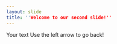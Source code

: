 ```yaml
---
layout: slide
title: ''Welcome to our second slide!''
---
```

Your text
Use the left arrow to go back!

